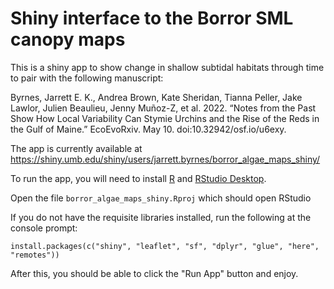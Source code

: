 # Shiny interface to the Borror SML canopy maps


This is a shiny app to show change in shallow subtidal habitats through time to pair with the following manuscript:

Byrnes, Jarrett E. K., Andrea Brown, Kate Sheridan, Tianna Peller, Jake Lawlor, Julien Beaulieu, Jenny Muñoz-Z, et al. 2022. “Notes from the Past Show How Local Variability Can Stymie Urchins and the Rise of the Reds in the Gulf of Maine.” EcoEvoRxiv. May 10. doi:10.32942/osf.io/u6exy.

The app is currently available at https://shiny.umb.edu/shiny/users/jarrett.byrnes/borror_algae_maps_shiny/

To run the app, you will need to install [R](http://r-project.org) and [RStudio Desktop](https://www.rstudio.com/products/rstudio/download/).

Open the file `borror_algae_maps_shiny.Rproj` which should open RStudio

If you do not have the requisite libraries installed, run the following at the console prompt:

```
install.packages(c("shiny", "leaflet", "sf", "dplyr", "glue", "here", "remotes"))
```

After this, you should be able to click the "Run App" button and enjoy.
